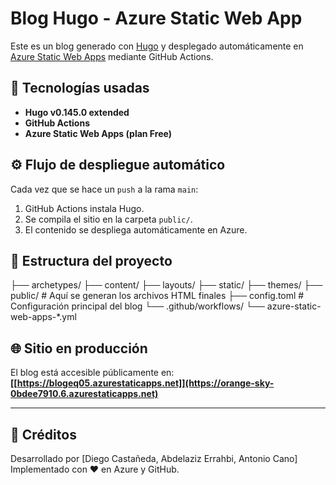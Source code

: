 # Blog Hugo - Azure Static Web App

Este es un blog generado con [Hugo](https://gohugo.io/) y desplegado automáticamente en [Azure Static Web Apps](https://learn.microsoft.com/azure/static-web-apps/overview) mediante GitHub Actions.

## 🚀 Tecnologías usadas

- **Hugo v0.145.0 extended**
- **GitHub Actions**
- **Azure Static Web Apps (plan Free)**

## ⚙️ Flujo de despliegue automático

Cada vez que se hace un `push` a la rama `main`:

1. GitHub Actions instala Hugo.
2. Se compila el sitio en la carpeta `public/`.
3. El contenido se despliega automáticamente en Azure.

## 📁 Estructura del proyecto

├── archetypes/
├── content/
├── layouts/
├── static/
├── themes/
├── public/ # Aquí se generan los archivos HTML finales
├── config.toml # Configuración principal del blog
└── .github/workflows/
└── azure-static-web-apps-*.yml

## 🌐 Sitio en producción

El blog está accesible públicamente en:  
**[[https://blogeq05.azurestaticapps.net]](https://orange-sky-0bdee7910.6.azurestaticapps.net)**


---

## 📝 Créditos

Desarrollado por [Diego Castañeda, Abdelaziz Errahbi, Antonio Cano]  
Implementado con ❤️ en Azure y GitHub.
